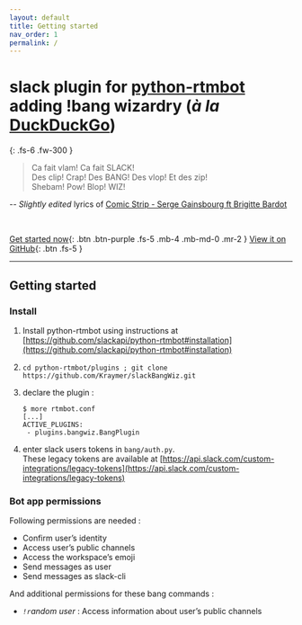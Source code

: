 ```yaml
---
layout: default
title: Getting started
nav_order: 1
permalink: /
---
```


# slack plugin for [python-rtmbot](https://github.com/slackapi/python-rtmbot) adding !bang wizardry (_à la_ [DuckDuckGo](ttps://duckduckgo.com/bang))
{: .fs-6 .fw-300 }

> Ca fait vlam! Ca fait SLACK!  
> Des clip! Crap! Des BANG! Des vlop! Et des zip!   
> Shebam! Pow! Blop! WIZ!  

-- *Slightly edited* lyrics of [Comic Strip - Serge Gainsbourg ft Brigitte Bardot](https://www.youtube.com/watch?v=22Uf4-khGAk) 

<br>

[Get started now](#getting-started){: .btn .btn-purple .fs-5 .mb-4 .mb-md-0 .mr-2 } [View it on GitHub](https://github.com/Kraymer/slackBangWiz){: .btn .fs-5 }


---

## Getting started

### Install 

1. Install python-rtmbot using instructions at [https://github.com/slackapi/python-rtmbot#installation](https://github.com/slackapi/python-rtmbot#installation)
2. `cd python-rtmbot/plugins ; git clone https://github.com/Kraymer/slackBangWiz.git`
3. declare the plugin : 

   ~~~~
   $ more rtmbot.conf
   [...]
   ACTIVE_PLUGINS:
    - plugins.bangwiz.BangPlugin
   ~~~~
 
4. enter slack users tokens in `bang/auth.py`.  
 These legacy tokens are available at 
 [https://api.slack.com/custom-integrations/legacy-tokens](https://api.slack.com/custom-integrations/legacy-tokens)

### Bot app permissions

Following permissions are needed :

- Confirm user’s identity
- Access user’s public channels
- Access the workspace’s emoji
- Send messages as user
- Send messages as slack-cli

And additional permissions for these bang commands :

- _`!r`andom user_ : Access information about user’s public channels 



